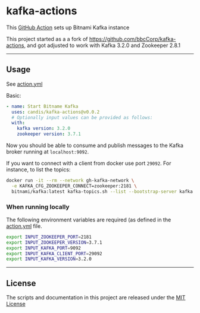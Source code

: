 # kafka-actions

This [GitHub Action](https://github.com/features/actions) sets up Bitnami Kafka instance

This project started as a a fork of https://github.com/bbcCorp/kafka-actions, and got adjusted to work with Kafka 3.2.0 and Zookeeper 2.8.1

---

## Usage

See [action.yml](action.yml)

Basic:

```yaml
- name: Start Bitname Kafka
  uses: candis/kafka-actions@v0.0.2
  # Optionally input values can be provided as follows:
  with: 
    kafka version: 3.2.0
    zookeeper version: 3.7.1

```

Now you should be able to consume and publish messages to the Kafka broker running at `localhost:9092`.

If you want to connect with a client from docker use port `29092`. For instance, to list the topics:

```bash
docker run -it --rm --network gh-kafka-network \
  -e KAFKA_CFG_ZOOKEEPER_CONNECT=zookeeper:2181 \
  bitnami/kafka:latest kafka-topics.sh --list --bootstrap-server kafka:29092
```

### When running locally

The following environment variables are required (as defined in the [action.yml](action.yaml) file.

```bash
export INPUT_ZOOKEEPER_PORT=2181
export INPUT_ZOOKEEPER_VERSION=3.7.1
export INPUT_KAFKA_PORT=9092
export INPUT_KAFKA_CLIENT_PORT=29092
export INPUT_KAFKA_VERSION=3.2.0
```

---

## License

The scripts and documentation in this project are released under the [MIT License](LICENSE)
